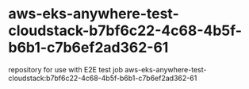 # aws-eks-anywhere-test-cloudstack-b7bf6c22-4c68-4b5f-b6b1-c7b6ef2ad362-61
repository for use with E2E test job aws-eks-anywhere-test-cloudstack:b7bf6c22-4c68-4b5f-b6b1-c7b6ef2ad362-61
